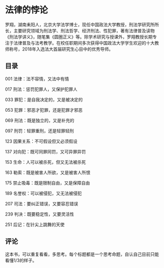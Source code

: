# 法律的悖论

罗翔，湖南耒阳人，北京大学法学博士，现任中国政法大学教授，刑法学研究所所长，主要研究领域为刑法学、刑法哲学、经济刑法、性犯罪，著有法律普及读物《刑法学讲义》，随笔集《圆圈正义》等。除学术研究与授课外，罗翔教授长期专注于法律普及与法考教学。在校任职期间多次获得中国政法大学学生欢迎的十大教师称号，2018年入选法大首届研究生心目中的优秀导师。

## 目录

001 法律：法不容情，又法中有情

017 刑法：惩罚犯罪人，又保护犯罪人

033 罪犯：是自我决定的，又是被决定的

053 犯罪：邪恶才犯罪，还是犯罪才邪恶

069 刑法：既是独立的，又是补充的

097 刑罚：轻罪重刑，还是轻罪轻刑

123 因果关系：不可假设但又必须假设

137 对向犯：既可同罪同罚，又可异罪异罚

153 生命：人可以被杀死，但又无法被杀死

163 勒索：既是被害人所欲，又是被害人所恨

175 禁止吸毒：既是限制自由，又是保障自由

189 名誉权：可以被侵犯，又无法被侵犯

207 司法：要纠正错误，又要容忍错误

239 判决：既要稳定性，又要灵活性

251 后记：在针尖上跳舞的天使

## 评论

这本书，可以重复看看，多思考。每个标题都是一个思考命题，自认自己目前只能看懂1/3的样子。